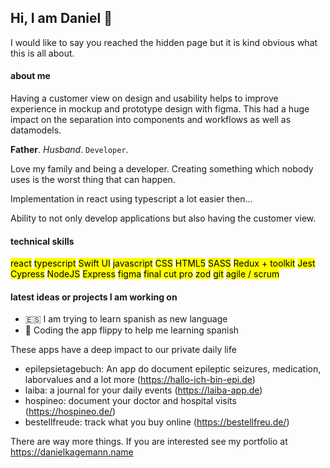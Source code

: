 ## Hi, I am Daniel 👋 

I would like to say you reached the hidden page but it is kind obvious what this is all about.

#### about me
Having a customer view on design and usability helps to improve experience in mockup and prototype design with figma. This had a huge impact on the separation into components and workflows as well as datamodels.

**Father**. *Husband*. `Developer`.

Love my family and being a developer. Creating something which nobody uses is the worst thing that can happen.

Implementation in react using typescript a lot easier then...

Ability to not only develop applications but also having the customer view.

#### technical skills

<mark>react</mark>
<mark>typescript</mark>
<mark>Swift UI</mark>
<mark>javascript</mark>
<mark>CSS</mark>
<mark>HTML5</mark>
<mark>SASS</mark>
<mark>Redux + toolkit</mark>
<mark>Jest</mark>
<mark>Cypress</mark>
<mark>NodeJS</mark>
<mark>Express</mark>
<mark>figma</mark>
<mark>final cut pro</mark>
<mark>zod</mark>
<mark>git</mark>
<mark>agile / scrum</mark>


#### latest ideas or projects I am working on 

- 🇪🇸 I am trying to learn spanish as new language
- 🚀 Coding the app flippy to help me learning spanish 

These apps have a deep impact to our private daily life

- epilepsietagebuch: An app do document epileptic seizures, medication, laborvalues and a lot more (https://hallo-ich-bin-epi.de)
- laiba: a journal for your daily events (https://laiba-app.de)
- hospineo: document your doctor and hospital visits (https://hospineo.de/)
- bestellfreude: track what you buy online (https://bestellfreu.de/)

There are way more things. If you are interested see my portfolio at https://danielkagemann.name

